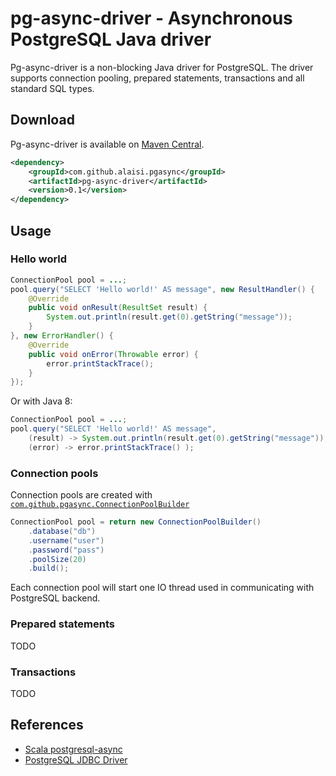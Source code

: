 # pg-async-driver - Asynchronous PostgreSQL Java driver

Pg-async-driver is a non-blocking Java driver for PostgreSQL. The driver supports connection pooling, prepared statements, transactions and all standard SQL types. 

## Download

Pg-async-driver is available on [Maven Central](http://search.maven.org/#search|ga|1|g%3A%22com.github.alaisi.pgasync%22).

```xml
<dependency>
    <groupId>com.github.alaisi.pgasync</groupId>
    <artifactId>pg-async-driver</artifactId>
    <version>0.1</version>
</dependency>
```

## Usage

### Hello world

```java
ConnectionPool pool = ...;
pool.query("SELECT 'Hello world!' AS message", new ResultHandler() {
    @Override
    public void onResult(ResultSet result) {
        System.out.println(result.get(0).getString("message"));
    }
}, new ErrorHandler() {
    @Override
    public void onError(Throwable error) {
        error.printStackTrace();
    }
});
```

Or with Java 8:

```java
ConnectionPool pool = ...;
pool.query("SELECT 'Hello world!' AS message",
    (result) -> System.out.println(result.get(0).getString("message")),
    (error) -> error.printStackTrace() );
```

### Connection pools

Connection pools are created with [`com.github.pgasync.ConnectionPoolBuilder`](https://github.com/alaisi/pg-async-driver/blob/master/src/main/java/com/github/pgasync/ConnectionPoolBuilder.java)

```java
ConnectionPool pool = return new ConnectionPoolBuilder()
    .database("db")
    .username("user")
    .password("pass")
    .poolSize(20)
    .build();
```

Each connection pool will start one IO thread used in communicating with PostgreSQL backend.

### Prepared statements

TODO

### Transactions

TODO

## References
* [Scala postgresql-async](https://raw.github.com/mauricio/postgresql-async)
* [PostgreSQL JDBC Driver](http://jdbc.postgresql.org/about/about.html)

